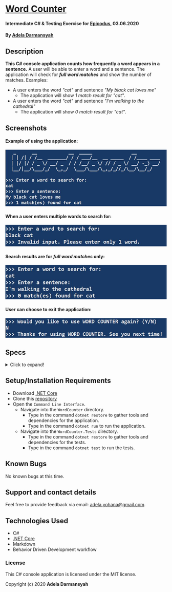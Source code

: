 # [Word Counter](https://github.com/ayohana/WordCounter.Solution.git/)

#### Intermediate C# & Testing Exercise for [Epicodus](https://www.epicodus.com/), 03.06.2020

#### By [**Adela Darmansyah**](https://ayohana.github.io/portfolio/)

## Description

**This C# console application counts how frequently a word appears in a sentence.** A user will be able to enter a word and a sentence. The application will check for **_full word matches_** and show the number of matches. Examples:
* A user enters the word _"cat"_ and sentence _"My black cat loves me"_
  - The application will show _1 match result for "cat"_.
* A user enters the word _"cat"_ and sentence _"I'm walking to the cathedral"_
  - The application will show _0 match result for "cat"_.

## Screenshots

#### Example of using the application:
![A screenshot of a dotnet run of the Word Counter](./img/RunApp.JPG/)

#### When a user enters multiple words to search for:
![A screenshot of an invalid word input](./img/InvalidInput.JPG/)

#### Search results are for _full word matches_ only:
![A screenshot of search results](./img/FullWordMatches.JPG/)

#### User can choose to exit the application:
![A screenshot of option to exit](./img/ExitApp.JPG/)

## Specs

<details>
  <summary>Click to expand!</summary>

| Spec | `Console` Input | `Console` Output |
| :-------------     | :------------- | :------------- |
| **Program Gathers and Stores User Input of Word to Search For** | cat | `Stored:` cat |
| **Program Gathers and Stores User Input of a Sentence** | My black cat loves me | `Stored:` My black cat loves me |
| **Program Checks if Sentence Contains Word** | cat, My black cat loves me | True |
| **Program Displays No Match Found if Sentence Does Not Contain the Word** | cat, My black dog loves me | 0 match for cat |
| **Program Finds the Word and Counts a Single Match** | cat, My black cat loves me | 1 match for cat |
| **Program Continues Search and Counts Multiple Matches** | cat, My black cat and my white cat love their toys more than me | 2 matches for cat |
| **Program Counts Full Word Matches Only** | cat, I'm walking to the cathedral | 0 match for cat |
| **Program Is Case Insensitive** | Cat, My black cAt loves me | 1 match for cat |
| **Program Returns Invalid Input if Word Input Consists of Multiple Words** | black cat | Invalid input. Please enter 1 word only. |
| **Program Returns Invalid Input if Word Input is Null or Empty** | `no input` | Invalid input. Please enter 1 word only. |

</details>

## Setup/Installation Requirements

* Download [.NET Core](https://dotnet.microsoft.com/download/dotnet-core/)
* Clone this [repository](https://github.com/ayohana/WordCounter.Solution.git/)
* Open the `Command Line Interface`.
  * Navigate into the `WordCounter` directory.
    * Type in the command `dotnet restore` to gather tools and dependencies for the application.
    * Type in the command `dotnet run` to run the application.
  * Navigate into the `WordCounter.Tests` directory.
    * Type in the command `dotnet restore` to gather tools and dependencies for the tests.
    * Type in the command `dotnet test` to run the tests. 

## Known Bugs

No known bugs at this time.

## Support and contact details

Feel free to provide feedback via email: adela.yohana@gmail.com.

## Technologies Used

* C#
* [.NET Core](https://dotnet.microsoft.com/download/dotnet-core/)
* Markdown
* Behavior Driven Development workflow

### License

This C# console application is licensed under the MIT license.

Copyright (c) 2020 **Adela Darmansyah**
